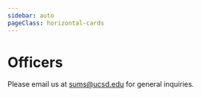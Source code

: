 ```yaml
---
sidebar: auto
pageClass: horizontal-cards
---
```


# Officers

Please email us at [sums@ucsd.edu](mailto:sums@ucsd.edu) for general inquiries.

<!-- PRESIDENT -->

<Officer
    name="Kin Yau James &quot;James&quot; Wong"
    image="KinYauJamesWong.jpeg"
    email="k1wong@ucsd.edu"
    major="Mathematics - Computer Science"
    year="4th Year, Revelle">
<template v-slot:title>

## President

</template>
<template v-slot:extra>

> I joined SUMS because I am passionate about engaging all people in mathematics regardless of their background.
> I also want to be in an environment where I can share my interests in mathematics with other people.
> As the President, I hope to maintain a healthy environment for everyone involved in mathematics.
> I also hope to establish stronger connections with others, and see more interaction between professors, graduate, and undergraduate students in mathematics.

Favorite Fields of Math: *Real Analysis, Partial Differential Equations* <br />
Favorite Math Classes: *MATH 140A-B-C, MATH 148* <br />
Hobbies: *Bouldering, Basketball, Chess, Piano, Programming*

</template>
</Officer>

<!-- VICE PRESIDENT INTERNAL -->

<Officer
    name="Angela Yang"
    image="AngelaYang.jpeg"
    email="a2yang@ucsd.edu"
    major="Mathematics - Secondary Education"
    year="4th Year, Marshall">
<template v-slot:title>

## Vice President Internal

</template>
<template v-slot:extra>

> I joined SUMS in the hopes of meeting other students who share the same passion for mathematics.
> As Vice President Internal, I hope to establish a warm and welcoming environment for students to connect with like-minded peers.
> I am excited to plan events that allow students to explore their passions, academic-related goals, and possible career options, while having fun.

Favorite Fields of Math: *Math Education, Number Theory* <br />
Favorite Math Classes: *Math 95, Math 105* <br />
Hobbies: *Cooking, Singing, Tennis*

</template>
</Officer>

<!-- VICE PRESIDENT EXTERNAL -->

<Officer
    name="Parsia Hedayat"
    image="ParsiaHedayat.jpeg"
    email="phedayat@ucsd.edu"
    major="Mathematics-Computer Science"
    year="4th Year, Revelle">
<template v-slot:title>

## Vice President External

</template>
<template v-slot:extra>

> To be around people who appreciate and enjoy math as much as I do.
> I hope to show others at UCSD just how important math is to their lives and help other math-minded people find a community on-campus.

Favorite Fields of Math: *Algebra* <br />
Favorite Math Classes: *Differential Geometry, Math 150B* <br />
Hobbies: *Video Games, Programming*

</template>
</Officer>

<!-- SECRETARY -->

<Officer
    name="Seung Hyun &quot;Harry&quot; Cheon"
    image="HarryCheon.jpeg"
    email="scheon@ucsd.edu"
    major="Applied Mathematics"
    year="2nd Year, Warren">
<template v-slot:title>

## Secretary

</template>
<template v-slot:extra>

> I joined SUMS in the hopes to contribute to the undergraduate Mathematics program here at UCSD.
> Despite the large undergraduate population, the Mathematics department doesn't have a very strong presence on campus.
> I wish to change that and make UCSD a place where you can be proud of being a part of the Math program.

Favorite Fields of Math: *Probability & Statistics, Analysis* <br />
Favorite Math Classes: *MATH 31BH, MATH 140* <br />
Hobbies: *Golf, Basketball, Baseball, Cooking, Reading*

</template>
</Officer>

<!-- TREASURER -->

<Officer
    name="Arbi Leka"
    image=""
    email=""
    major=""
    year="">
<template v-slot:title>

## Treasurer

</template>
<template v-slot:extra>

> 

Favorite Fields of Math: *-* <br />
Favorite Math Classes: *-* <br />
Hobbies: *-*

</template>
</Officer>

<!-- EVENTS CHAIR -->

<Officer
    name="Michael Bradley"
    image="MichaelBradley.jpeg"
    email="mbbradle@ucsd.edu"
    major="Mathematics"
    year="4th Year, Sixth">
<template v-slot:title>

## Events Chair

</template>
<template v-slot:extra>

> I joined SUMS so I could learn more math from my peers in a social setting.
> As an officer I can play a more intimate role in the planning and execution of SUMS events.

Favorite Fields of Math: *Abstract Algebra, Category Theory, and Topology* <br />
Favorite Math Classes: *MATH 100C (Galois Theory)* <br />
Hobbies: *Programming, Art, Writing* <br />
Site: [disjointunion.link](https://www.disjointunion.link)

</template>
</Officer>

<!-- WORKSHOPS CHAIR -->

<Officer
    name="Fred Rajasekaran"
    image="FredRajasekaran.jpeg"
    email="frajasek@ucsd.edu"
    major="Math, Physics"
    year="3rd Year, Sixth">
<template v-slot:title>

## Workshops Chair

</template>
<template v-slot:extra>

> I joined SUMS because I wanted to be around other likeminded people who have a passion for math.
> As an officer, I hope to help spread this passion to others at UCSD and help the club grow.

Favorite Fields of Math: *Analysis and Combinatorics* <br />
Favorite Math Classes: *MATH 140* <br />
Hobbies: *Lifting, Video Games, Basketball*

</template>
</Officer>

<!-- PUBLICITY CHAIR -->

<Officer
    name="Julianne Galang"
    image=""
    email="jgalang@ucsd.edu"
    major="Applied Math"
    year="2nd Year, Marshall">
<template v-slot:title>

## Publicity Chair

</template>
<template v-slot:extra>

> I joined SUMS to meet other students who share the same interests in math as I do.
> As an officer, I hope to get more people involved and interested in math.

Favorite Fields of Math: *Real Analysis* <br />
Favorite Math Classes: *Math 140A* <br />
Hobbies: *Playing music, Crocheting, Baking*

</template>
</Officer>

<!-- HISTORIAN -->

<Officer
    name="Shir Levin"
    image="ShirLevin.jpeg"
    email="sblevin@ucsd.edu"
    major="Applied Mathematics"
    year="2nd Year, Sixth">
<template v-slot:title>

## Historian

</template>
<template v-slot:extra>

> I joined SUMS to connect with my peers in the math department.
> As historian, I hope to interact with more math majors and show a sense of community.

Favorite Fields of Math: *Probability and Statistics* <br />
Favorite Math Classes: *Math 18: Linear Algebra* <br />
Hobbies: *Reading and Hiking*

</template>
</Officer>

<!-- TECH CHAIR -->

<Officer
    name="Wenxiao Li"
    image=""
    email="wel032@ucsd.edu"
    major="Computer Science, Mathematics"
    year="4th Year, Sixth">
<template v-slot:title>

## Tech Chair

</template>
<template v-slot:extra>

> Open to all people, embrace new tasks cada vez.
> Spread ideas in fields that are mixtures of Math and CS.
> As the Tech Chair, have passion to ignite.
> Including but not limited to: maintaining SUMS website.

Favorite Fields of Math: *Cryptography, AI* <br />
Favorite Math Classes: *Math 154* <br />
Hobbies: *Experienced in web audio tools dev with React. Interested in algorithms, a knight in LeetCode as a fact.*

</template>
</Officer>

<!-- COMMUNITY ADVISOR -->

<Officer
    name="Diana Platero-Lopez"
    image="APM.jpeg"
    email="dplatero@ucsd.edu"
    major=""
    year="Department of Mathematics">
<template v-slot:title>

## Community Advisor

</template>
<template v-slot:extra>

> Diana Platero-Lopez is the Community Advisor of SUMS as well as the Student Affairs Manager of the Department of Mathematics.

</template>
</Officer>
